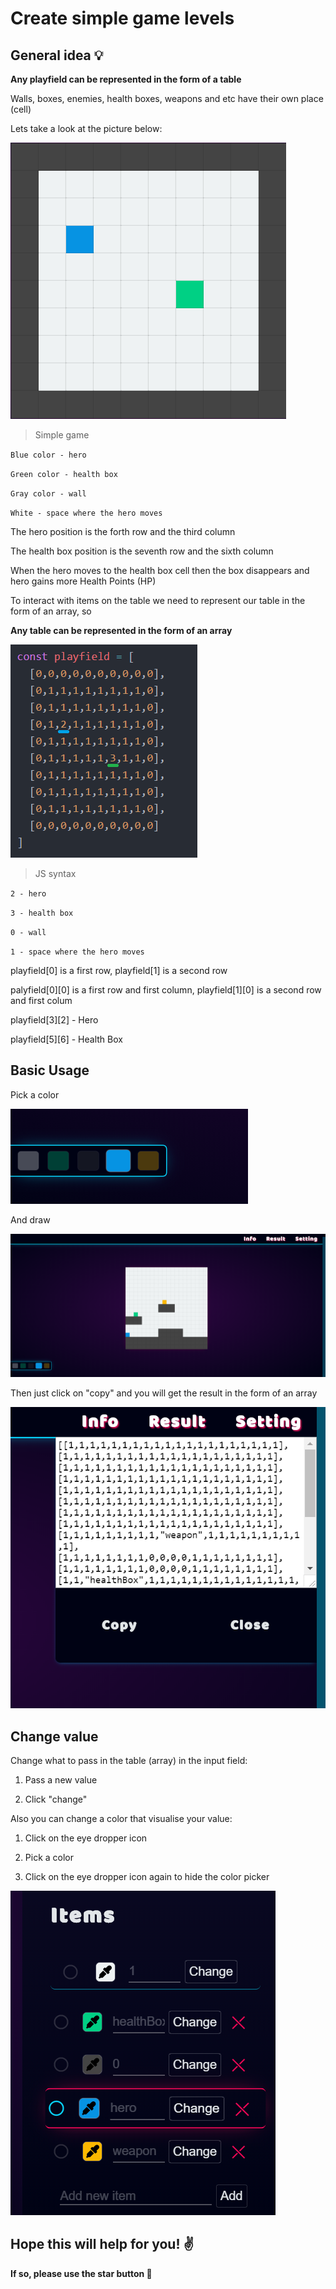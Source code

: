 # Create simple game levels
## General idea 💡

**Any playfield can be represented in the form of a table**

Walls, boxes, enemies, health boxes, weapons and etc have their own place (cell)

Lets take a look at the picture below:

![Simple game screenshot](https://raw.githubusercontent.com/Evoltic/create-level/master/src/img/simple_ss.png)

> Simple game

 `Blue color - hero`
 
 `Green color - health box`
 
 `Gray color - wall`
 
 `White - space where the hero moves`
 
The hero position is the forth row and the third column

The health box position is the seventh row and the sixth column

When the hero moves to the health box cell then the box disappears and hero gains more Health Points (HP)

To interact with items on the table we need to represent our table in the form of an array, so

**Any table can be represented in the form of an array**

![Array screenshot](https://raw.githubusercontent.com/Evoltic/create-level/master/src/img/array_ss.png)

> JS syntax

 `2 - hero`
 
 `3 - health box`
 
 `0 - wall`
 
 `1 - space where the hero moves`

playfield[0] is a first row, playfield[1] is a second row

palyfield[0][0] is a first row and first column, playfield[1][0] is a second row and first colum

playfield[3][2] - Hero

playfield[5][6] - Health Box

## Basic Usage

Pick a color

![Color bar screenshot](https://raw.githubusercontent.com/Evoltic/create-level/master/src/img/colorbar_ss.png)

And draw 

![Project screenshot](https://raw.githubusercontent.com/Evoltic/create-level/master/src/img/project_ss.png)

Then just click on "copy" and you will get the result in the form of an array

![Result screenshot](https://raw.githubusercontent.com/Evoltic/create-level/master/src/img/result_ss.png)

## Change value

Change what to pass in the table (array) in the input field:

1.  Pass a new value

2. Click "change"

Also you can change a color that visualise your value:

1. Click on the eye dropper icon 

2. Pick a color

3. Click on the eye dropper icon again to hide the color picker

![Items screenshot](https://raw.githubusercontent.com/Evoltic/create-level/master/src/img/items_ss.png)

## Hope this will help for you! ✌️
**If so, please use the star button 🌟**
